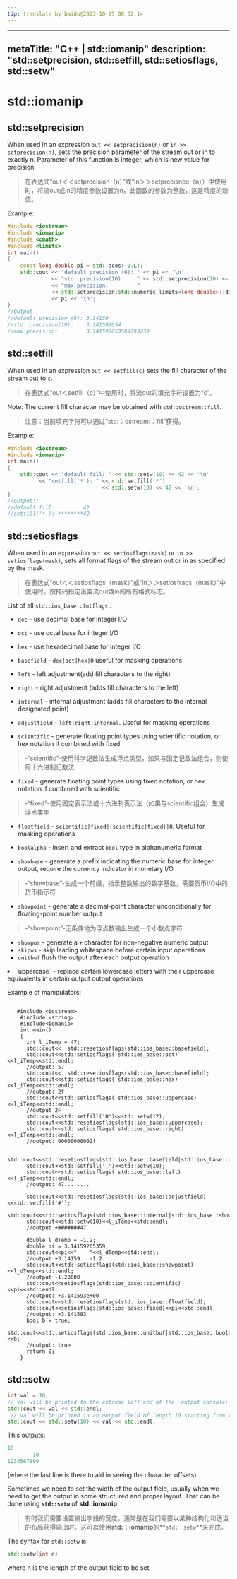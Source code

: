 ```yaml
---
tip: translate by baidu@2023-10-25 08:32:14
---
```

---
metaTitle: "C++ | std::iomanip"
description: "std::setprecision, std::setfill, std::setiosflags, std::setw"
---

# std::iomanip



## std::setprecision



When used in an expression `out << setprecision(n)` or `in >> setprecision(n)`, sets the precision parameter of the stream out or in to exactly n. Parameter of this function is integer, which is new value for precision.

> 在表达式“out＜＜setprecision（n）”或“in＞＞setprecisnce（n））中使用时，将流out或in的精度参数设置为n。此函数的参数为整数，这是精度的新值。

Example:

```cpp
#include <iostream>
#include <iomanip>
#include <cmath>
#include <limits>
int main()
{
    const long double pi = std::acos(-1.L);
    std::cout << "default precision (6): " << pi << '\n'    
              << "std::precision(10):    " << std::setprecision(10) << pi << '\n'
              << "max precision:         "
              << std::setprecision(std::numeric_limits<long double>::digits10 + 1)
              << pi << '\n';
}
//Output
//default precision (6): 3.14159
//std::precision(10):    3.141592654
//max precision:         3.141592653589793239

```



## std::setfill



When used in an expression `out << setfill(c)` sets the fill character of the stream out to `c`.

> 在表达式“out＜setfill（c）”中使用时，将流out的填充字符设置为“c”。


Note: The current fill character may be obtained with `std::ostream::fill`.

> 注意：当前填充字符可以通过“std:：ostream:：fill”获得。

Example:

```cpp
#include <iostream>
#include <iomanip>
int main()
{
    std::cout << "default fill: " << std::setw(10) << 42 << '\n'
          << "setfill('*'): " << std::setfill('*')
                              << std::setw(10) << 42 << '\n';
}
//output::
//default fill:         42
//setfill('*'): ********42

```



## std::setiosflags



When used in an expression `out << setiosflags(mask)` or `in >> setiosflags(mask)`, sets all format flags of the stream out or in as specified by the mask.

> 在表达式“out＜＜setiosflags（mask）”或“in＞＞setiosfrags（mask）”中使用时，按掩码指定设置流out或in的所有格式标志。

List of all `std::ios_base::fmtflags` :

- `dec` - use decimal base for integer I/O
- `oct` - use octal base for integer I/O
- `hex` - use hexadecimal base for integer I/O
- `basefield` - `dec|oct|hex|0` useful for masking operations
- `left` - left adjustment(add fill characters to the right)
- `right` - right adjustment (adds fill characters to the left)
- `internal` - internal adjustment (adds fill characters to the internal designated point)
- `adjustfield` - `left|right|internal`. Useful for masking operations

- `scientific` - generate floating point types using scientific notation, or hex notation if combined with fixed

> -“scientific”-使用科学记数法生成浮点类型，如果与固定记数法组合，则使用十六进制记数法

- `fixed` - generate floating point types using fixed notation, or hex notation if combined with scientific

> -“fixed”-使用固定表示法或十六进制表示法（如果与scientific组合）生成浮点类型
- `floatfield` - `scientific|fixed|(scientific|fixed)|0`. Useful for masking operations
- `boolalpha` - insert and extract `bool` type in alphanumeric format

- `showbase` - generate a prefix indicating the numeric base for integer output, require the currency indicator in monetary I/O

> -“showbase”-生成一个前缀，指示整数输出的数字基数，需要货币I/O中的货币指示符

- `showpoint` - generate a decimal-point character unconditionally for floating-point number output

> -“showpoint”-无条件地为浮点数输出生成一个小数点字符
- `showpos` - generate a `+` character for non-negative numeric output
- `skipws` - skip leading whitespace before certain input operations
- `unitbuf`    flush the output after each output operation
<li>`uppercase` - replace certain lowercase letters with their uppercase
equivalents in certain output output operations</li>

Example of manipulators:

```

   #include <iostream>
    #include <string>
    #include<iomanip>
    int main()
    {
      int l_iTemp = 47;
      std::cout<<  std::resetiosflags(std::ios_base::basefield);
      std::cout<<std::setiosflags( std::ios_base::oct)<<l_iTemp<<std::endl;
      //output: 57
      std::cout<<  std::resetiosflags(std::ios_base::basefield);
      std::cout<<std::setiosflags( std::ios_base::hex)<<l_iTemp<<std::endl;
      //output: 2f
      std::cout<<std::setiosflags( std::ios_base::uppercase)<<l_iTemp<<std::endl;
      //output 2F
      std::cout<<std::setfill('0')<<std::setw(12);
      std::cout<<std::resetiosflags(std::ios_base::uppercase);
      std::cout<<std::setiosflags( std::ios_base::right)<<l_iTemp<<std::endl;
      //output: 00000000002f
      
      std::cout<<std::resetiosflags(std::ios_base::basefield|std::ios_base::adjustfield);
      std::cout<<std::setfill('.')<<std::setw(10);
      std::cout<<std::setiosflags( std::ios_base::left)<<l_iTemp<<std::endl;
      //output: 47........
      
      std::cout<<std::resetiosflags(std::ios_base::adjustfield)<<std::setfill('#');
      std::cout<<std::setiosflags(std::ios_base::internal|std::ios_base::showpos);
      std::cout<<std::setw(10)<<l_iTemp<<std::endl;
      //output +#######47
      
      double l_dTemp = -1.2;
      double pi = 3.14159265359;
      std::cout<<pi<<"    "<<l_dTemp<<std::endl;
      //output +3.14159   -1.2
      std::cout<<std::setiosflags(std::ios_base::showpoint)<<l_dTemp<<std::endl;
      //output -1.20000
      std::cout<<setiosflags(std::ios_base::scientific)<<pi<<std::endl;
      //output: +3.141593e+00
      std::cout<<std::resetiosflags(std::ios_base::floatfield);
      std::cout<<setiosflags(std::ios_base::fixed)<<pi<<std::endl;
      //output: +3.141593
      bool b = true;
      std::cout<<std::setiosflags(std::ios_base::unitbuf|std::ios_base::boolalpha)<<b;
      //output: true
      return 0;
    }

```



## std::setw


```cpp
int val = 10;
// val will be printed to the extreme left end of the  output console:
std::cout << val << std::endl;
 // val will be printed in an output field of length 10 starting from right end of the field:
std::cout << std::setw(10) << val << std::endl;

```

This outputs:

```cpp
10
        10
1234567890

```

(where the last line is there to aid in seeing the character offsets).


Sometimes we need to set the width of the output field, usually when we need to get the output in some structured and proper layout. That can be done using **`std::setw`** of **std::iomanip**.

> 有时我们需要设置输出字段的宽度，通常是在我们需要以某种结构化和适当的布局获得输出时。这可以使用**std:：iomanip**的**`std:：setw`**来完成。

The syntax for `std::setw` is:

```cpp
std::setw(int n)

```

where n is the length of the output field to be set

